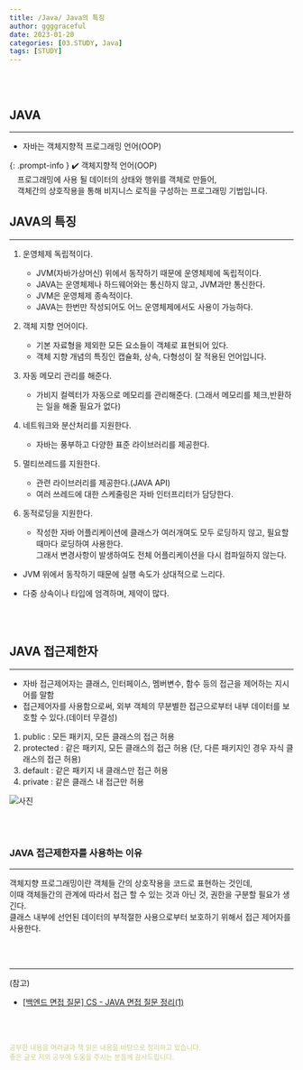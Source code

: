 ```yaml
---
title: /Java/ Java의 특징
author: ggggraceful
date: 2023-01-20
categories: [03.STUDY, Java]
tags: [STUDY]
---
```


<br/>
<br/>

## JAVA

---

- 자바는 객체지향적 프로그래밍 언어(OOP)

{: .prompt-info }
✔️ 객체지향적 언어(OOP)  
　프로그래밍에 사용 될 데이터의 상태와 행위를 객체로 만들어,  
　객체간의 상호작용을 통해 비지니스 로직을 구성하는 프로그래밍 기법입니다.


## JAVA의 특징

---

1. 운영체제 독립적이다.
   - JVM(자바가상머신) 위에서 동작하기 때문에 운영체제에 독립적이다.
   - JAVA는 운영체제나 하드웨어와는 통신하지 않고, JVM과만 통신한다.
   - JVM은 운영체제 종속적이다.
   - JAVA는 한번만 작성되어도 어느 운영체제에서도 사용이 가능하다.
   
2. 객체 지향 언어이다.
   - 기본 자료형을 제외한 모든 요소들이 객체로 표현되어 있다. 
   - 객체 지향 개념의 특징인 캡슐화, 상속, 다형성이 잘 적용된 언어입니다.

3. 자동 메모리 관리를 해준다.
   - 가비지 컬렉터가 자동으로 메모리를 관리해준다. (그래서 메모리를 체크,반환하는 일을 해줄 필요가 없다)

4. 네트워크와 분산처리를 지원한다.
   - 자바는 풍부하고 다양한 표준 라이브러리를 제공한다.

5. 멀티쓰레드를 지원한다.
   - 관련 라이브러리를 제공한다.(JAVA API)
   - 여러 쓰레드에 대한 스케줄링은 자바 인터프리터가 담당한다.

6. 동적로딩을 지원한다.
   - 작성한 자바 어플리케이션에 클래스가 여러개여도 모두 로딩하지 않고, 필요할 때마다 로딩하여 사용한다.  
     그래서 변경사항이 발생하여도 전체 어플리케이션을 다시 컴파일하지 않는다.

- JVM 위에서 동작하기 때문에 실행 속도가 상대적으로 느리다.

- 다중 상속이나 타입에 엄격하며, 제약이 많다.

<br/>
<br/>

## JAVA 접근제한자

---

- 자바 접근제어자는 클래스, 인터페이스, 멤버변수, 함수 등의 접근을 제어하는 지시어를 말함
- 접근제어자를 사용함으로써, 외부 객체의 무분별한 접근으로부터 내부 데이터를 보호할 수 있다.(데이터 무결성)

1. public :  모든 패키지, 모든 클래스의 접근 허용
2. protected  : 같은 패키지, 모든 클래스의 접근 허용 (단, 다른 패키지인 경우 자식 클래스의 접근 허용)
3. default : 같은 패키지 내 클래스만 접근 허용
4. private : 같은 클래스 내 접근만 허용

![사진](https://user-images.githubusercontent.com/109974940/213834358-530e59e7-335f-4250-be30-66b97d1b4309.png)




<br/>
<br/>

### JAVA 접근제한자를 사용하는 이유

---

객체지향 프로그래밍이란 객체들 간의 상호작용을 코드로 표현하는 것인데,  
이때 객체들간의 관계에 따라서 접근 할 수 있는 것과 아닌 것, 권한을 구분할 필요가 생긴다.  
클래스 내부에 선언된 데이터의 부적절한 사용으로부터 보호하기 위해서 접근 제어자를 사용한다.

<br/>
<br/>

---

(참고)

* [[백엔드 면접 질문] CS - JAVA 면접 질문 정리(1)](https://thalals.tistory.com/314)

<br/>
<br/>

<span style="font-size: 12px; color:  #cbce91"> 공부한 내용을 여러글과 책 읽은 내용을 바탕으로 정리하고 있습니다.</span>  
<span style="font-size: 12px; color:  #cbce91"> 좋은 글로 저의 공부에 도움을 주시는 분들께 감사드립니다. </span>

<!--

❤️면접예상질문 ❤️

-->
